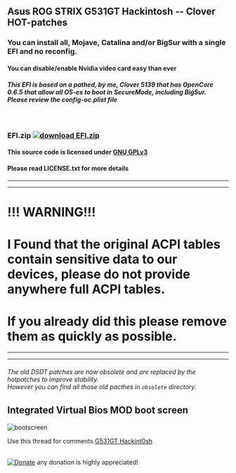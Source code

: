 ## Asus ROG STRIX G531GT Hackintosh -- Clover HOT-patches
### You can install all, Mojave, Catalina and/or BigSur with a single EFI and no reconfig.
#### You can disable/enable Nvidia video card easy than ever
##### This EFI is based on a pathed, by me, Clover 5139 that has OpenCore 0.6.5 that allow all OS-es to boot in SecureMode, including BigSur.<br>Please review the  config-oc.plist file
<br>

### EFI.zip [![download EFI.zip](https://img.shields.io/github/downloads/serdeliuk/hackint0sh/total)](https://github.com/serdeliuk/hackint0sh/releases/download/7/EFI.zip)
#### This source code is licensed under [GNU GPLv3](https://www.gnu.org/licenses/gpl-3.0.html#preamble)
#### Please read LICENSE.txt for more details
---
---
# !!! WARNING!!!
# I Found that the original ACPI tables contain sensitive data to our devices, please do not provide anywhere full ACPI tables.
# If you already did this please remove them as quickly as possible.
---
---
###### The old DSDT patches are now obsolete and are replaced by the hotpatches to improve stability. <br> However you can find all those old pacthes in `obsolete` directory.

Integrated Virtual Bios MOD boot screen
---
![bootscreen](https://github.com/serdeliuk/hackint0sh/blob/master/bootmenu.gif)

Use this thread for comments [G531GT Hackint0sh](https://www.tonymacx86.com/threads/info-asus-rog-strix-g531gt-hackintosh-mojave-and-or-catalina-install.287480/)
<br><br>

[![Donate](https://img.shields.io/badge/Donate-PayPal-green.svg)](https://paypal.me/serdeliuk) any donation is highly appreciated!
